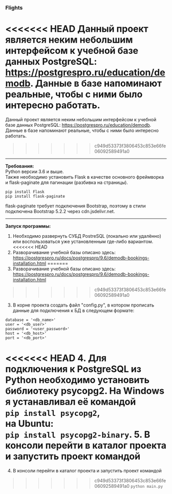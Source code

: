### Flights

<<<<<<< HEAD
Данный проект является неким небольшим интерфейсом к учебной базе данных PostgreSQL: <https://postgrespro.ru/education/demodb>. Данные в базе напоминают реальные, чтобы с ними было интересно работать.
=======
Данный проект является неким небольшим интерфейсом к учебной базе данных PostgreSQL: https://postgrespro.ru/education/demodb. Данные в базе напоминают реальные, чтобы с ними было интересно работать.
>>>>>>> c949d53373f3806453c853e66fe06092589491a0

---

**Требования:**  
Python версии 3.6 и выше.  
Также необходимо установить Flask в качестве основного фреймворка и flask-paginate для пагинации (разбивка на страницы).

```
pip install Flask
pip install flask-paginate
```

flask-paginate требует подключения Bootstrap, поэтому в стили подключена Bootstrap 5.2.2 через cdn.jsdelivr.net.

---
**Запуск программы:**
1. Необходимо развернуть СУБД PostreSQL (локально или удалённо) или воспользоваться уже установленным где-либо вариантом.
<<<<<<< HEAD
2. Разворачивание учебной базы описано здесь: <https://postgrespro.ru/docs/postgrespro/9.6/demodb-bookings-installation.html>
=======
2. Разворачивание учебной базы описано здесь: https://postgrespro.ru/docs/postgrespro/9.6/demodb-bookings-installation.html
>>>>>>> c949d53373f3806453c853e66fe06092589491a0
3. В корне проекта создать файл "config.py", в котором прописать данные для подключения к БД в следующем формате:
```
database = '<db_name>'
user = '<db_user>'
password = '<user_password>'
host = '<db_host>'
port = '<db_port>'
```
<<<<<<< HEAD
4. Для подключения к PostgreSQL из Python необходимо установить библиотеку psycopg2.
На Windows я устанавливал её командой  
`pip install psycopg2`,  
на Ubuntu:  
`pip install psycopg2-binary`.
5. В консоли перейти в каталог проекта и запустить проект командой  
=======
4. В консоли перейти в каталог проекта и запустить проект командой  
>>>>>>> c949d53373f3806453c853e66fe06092589491a0
`python main.py`